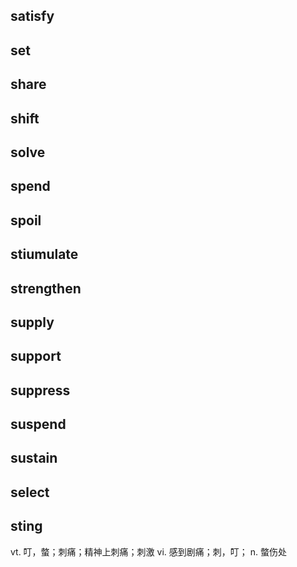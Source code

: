 ## satisfy
## set
## share
## shift
## solve
## spend
## spoil
## stiumulate
## strengthen
## supply
## support
## suppress
## suspend
## sustain
## select

## sting
vt. 叮，螫；刺痛；精神上刺痛；刺激
vi. 感到剧痛；刺，叮；
n. 螫伤处